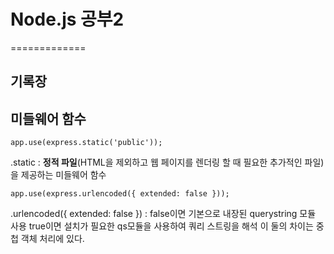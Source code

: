 # Node.js 공부2
=============

## 기록장

미들웨어 함수
-------------

    app.use(express.static('public'));

.static : **정적 파일**(HTML을 제외하고 웹 페이지를 렌더링 할 때 필요한 추가적인 파일)을 제공하는 미들웨어 함수

    app.use(express.urlencoded({ extended: false }));

.urlencoded({ extended: false }) : false이면 기본으로 내장된 querystring 모듈 사용
true이면 설치가 필요한 qs모듈을 사용하여 쿼리 스트링을 해석
이 둘의 차이는 중첩 객체 처리에 있다.

